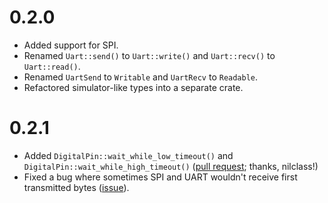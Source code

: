 # 0.2.0

- Added support for SPI.
- Renamed `Uart::send()` to `Uart::write()` and `Uart::recv()` to `Uart::read()`.
- Renamed `UartSend` to `Writable` and `UartRecv` to `Readable`.
- Refactored simulator-like types into a separate crate.

# 0.2.1

- Added `DigitalPin::wait_while_low_timeout()` and `DigitalPin::wait_while_high_timeout()` ([pull request](https://github.com/Patryk27/avr-tester/pull/4); thanks, nilclass!)
- Fixed a bug where sometimes SPI and UART wouldn't receive first transmitted bytes ([issue](https://github.com/Patryk27/avr-tester/issues/3)).
